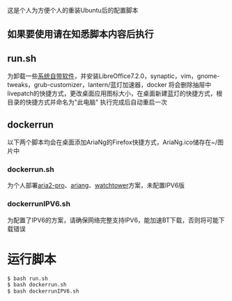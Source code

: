 这是个人为方便个人的重装Ubuntu后的配置脚本
## 如果要使用请在知悉脚本内容后执行
## run.sh

为卸载一些[系统自带软件](https://github.com/sjh0020/ubuntu#apt-get-remove)，并安装LibreOffice7.2.0，synaptic，vim，gnome-tweaks，grub-customizer，lantern/蓝灯加速器，docker
将会删除抽屉中livepatch的快捷方式，更改桌面应用图标大小，在桌面新建蓝灯的快捷方式，根目录的快捷方式并命名为"此电脑"
执行完成后自动重启一次

## dockerrun

以下两个脚本均会在桌面添加AriaNg的Firefox快捷方式，AriaNg.ico储存在~/图片中

### dockerrun.sh

为个人部署[aria2-pro](https://p3terx.com/archives/docker-aria2-pro.html)、[ariang](https://p3terx.com/archives/aria2-frontend-ariang-tutorial.html)、[watchtower](https://p3terx.com/archives/docker-watchtower.html)方案，未配置IPV6版

### dockerrunIPV6.sh

为配置了IPV6的方案，请确保网络完整支持IPV6，能加速BT下载，否则将可能下载错误

# 运行脚本

```bash
$ bash run.sh
$ bash dockerrun.sh
$ bash dockerrunIPV6.sh
```